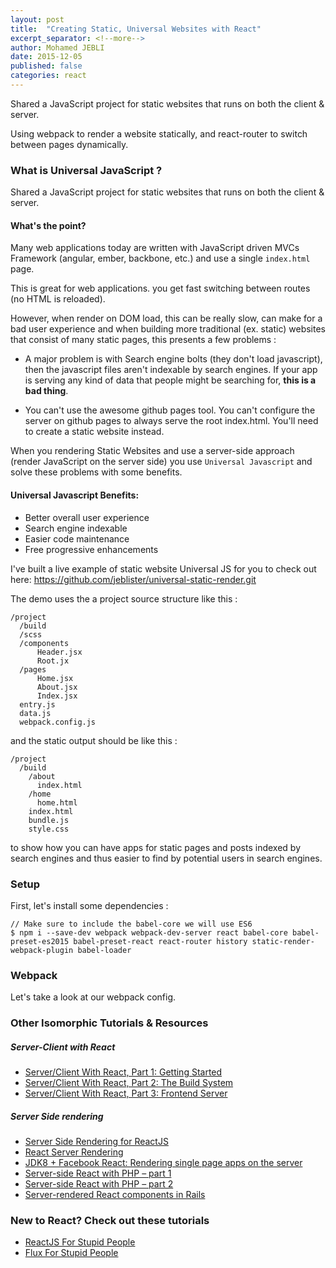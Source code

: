 ```yaml
---
layout: post
title:  "Creating Static, Universal Websites with React"
excerpt_separator: <!--more-->
author: Mohamed JEBLI
date: 2015-12-05
published: false
categories: react
---
```

Shared a JavaScript project for static websites that runs on both the client & server.

Using webpack to render a website statically, and react-router to switch between pages dynamically.
<!--more-->

### What is Universal JavaScript ?

Shared a JavaScript project for static websites that runs on both the client & server.

#### What's the point?

Many web applications today are written with JavaScript driven MVCs Framework (angular, ember, backbone, etc.) and use a single `index.html` page.

This is great for web applications. you get fast switching between routes (no HTML is reloaded).

However, when render on DOM load, this can be really slow,  can make for a bad user experience and when building more traditional (ex. static) websites that consist of many static pages, this presents a few problems :

- A major problem is with Search engine bolts (they don't load javascript), then the javascript files  aren't indexable by search engines. If your app is serving any kind of data that people might be searching for, **this is a bad thing**.

- You can't use the awesome github pages tool. You can't configure the server on github pages to always serve the root index.html. You'll need to create a static website instead.

When you rendering Static Websites and use a server-side approach (render JavaScript on the server side) you use `Universal Javascript` and solve these problems with some benefits.

#### Universal Javascript Benefits:

-   Better overall user experience
-   Search engine indexable
-   Easier code maintenance
-   Free progressive enhancements

I've built a live example of static website Universal JS for you to check out here: <https://github.com/jeblister/universal-static-render.git>

The demo uses the a project source structure like this :
```
/project
  /build
  /scss
  /components
      Header.jsx
      Root.jx
  /pages
      Home.jsx
      About.jsx
      Index.jsx
  entry.js
  data.js
  webpack.config.js
```
and the static output should be like this :
```
/project
  /build
    /about
      index.html
    /home
      home.html
    index.html
    bundle.js
    style.css
```
to show how you can have apps for static pages and posts indexed by search engines and thus easier to find by potential users in search engines.

### Setup

First, let's install some dependencies :

~~~
// Make sure to include the babel-core we will use ES6
$ npm i --save-dev webpack webpack-dev-server react babel-core babel-preset-es2015 babel-preset-react react-router history static-render-webpack-plugin babel-loader
~~~

### Webpack

Let's take a look at our webpack config.

### Other Isomorphic Tutorials & Resources

##### Server-Client with React

-   [Server/Client With React, Part 1: Getting Started](http://eflorenzano.com/blog/2014/04/09/react-part-1-getting-started/)
-   [Server/Client With React, Part 2: The Build System](http://eflorenzano.com/blog/2014/04/10/react-part-2-build-system/)
-   [Server/Client With React, Part 3: Frontend Server](http://eflorenzano.com/blog/2014/04/11/react-part-3-frontend-server/)

##### Server Side rendering

-   [Server Side Rendering for ReactJS](http://yanns.github.io/blog/2014/03/15/server-side-rendering-for-javascript-reactjs-framework/)
-   [React Server Rendering](https://github.com/mhart/react-server-example)
-   [JDK8 + Facebook React: Rendering single page apps on the server](http://augustl.com/blog/2014/jdk8_react_rendering_on_server/)
-   [Server-side React with PHP – part 1](http://www.phpied.com/server-side-react-with-php/)
-   [Server-side React with PHP – part 2](http://www.phpied.com/server-side-react-with-php-part-2/)
-   [Server-rendered React components in Rails](http://bensmithett.com/server-rendered-react-components-in-rails/)

### New to React? Check out these tutorials

-   [ReactJS For Stupid People](http://blog.andrewray.me/reactjs-for-stupid-people/)
-   [Flux For Stupid People](http://blog.andrewray.me/flux-for-stupid-people/)
